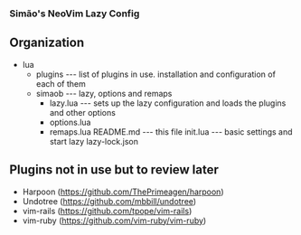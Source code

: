 ### Simão's NeoVim Lazy Config

## Organization

* lua
    * plugins --- list of plugins in use. installation and configuration of each of them
    * simaob --- lazy, options and remaps
        * lazy.lua --- sets up the lazy configuration and loads the plugins and other options
        * options.lua
        * remaps.lua
    README.md --- this file
    init.lua --- basic settings and start lazy
    lazy-lock.json

## Plugins not in use but to review later
* Harpoon (https://github.com/ThePrimeagen/harpoon)
* Undotree (https://github.com/mbbill/undotree)
* vim-rails (https://github.com/tpope/vim-rails)
* vim-ruby (https://github.com/vim-ruby/vim-ruby)
